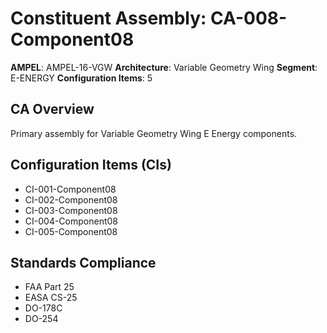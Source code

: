 # Constituent Assembly: CA-008-Component08

**AMPEL**: AMPEL-16-VGW
**Architecture**: Variable Geometry Wing
**Segment**: E-ENERGY
**Configuration Items**: 5

## CA Overview
Primary assembly for Variable Geometry Wing E Energy components.

## Configuration Items (CIs)
- CI-001-Component08
- CI-002-Component08
- CI-003-Component08
- CI-004-Component08
- CI-005-Component08

## Standards Compliance
- FAA Part 25
- EASA CS-25
- DO-178C
- DO-254
